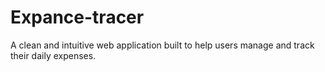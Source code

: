 # Expance-tracer
A clean and intuitive web application built to help users manage and track their daily expenses.
